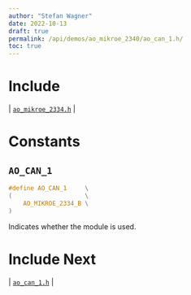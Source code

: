 ```yaml
---
author: "Stefan Wagner"
date: 2022-10-13
draft: true
permalink: /api/demos/ao_mikroe_2340/ao_can_1.h/
toc: true
---
```


# Include

| [`ao_mikroe_2334.h`](ao_mikroe_2334.h.md) |

# Constants

## `AO_CAN_1`

```c
#define AO_CAN_1     \
(                    \
    AO_MIKROE_2334_B \
)
```

Indicates whether the module is used.

# Include Next

| [`ao_can_1.h`](../../src/ao_sys_xc32_pic32/ao_can_1.h.md) |
